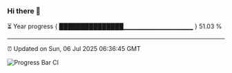 ### Hi there 👋

⏳ Year progress { ███████████████▁▁▁▁▁▁▁▁▁▁▁▁▁▁▁ } 51.03 %

---

⏰ Updated on Sun, 06 Jul 2025 06:36:45 GMT

![Progress Bar CI](https://github.com/DhruviPatel157/GitHub-Actions-Demo/workflows/Progress%20Bar%20CI/badge.svg)
